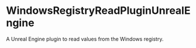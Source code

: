 # WindowsRegistryReadPluginUnrealEngine
A Unreal Engine plugin to read values from the Windows registry.
